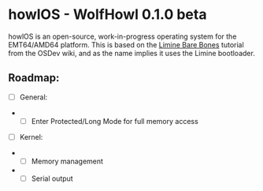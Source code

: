 # howlOS - WolfHowl 0.1.0 beta
howlOS is an open-source, work-in-progress operating system for the EMT64/AMD64 platform.
This is based on the [Limine Bare Bones](https://wiki.osdev.org/Limine_Bare_Bones) tutorial from the OSDev wiki, and as the name implies it uses the Limine bootloader.

## Roadmap:
- [ ] General:
- - [ ] Enter Protected/Long Mode for full memory access

- [ ] Kernel:
- - [ ] Memory management
- - [ ] Serial output

